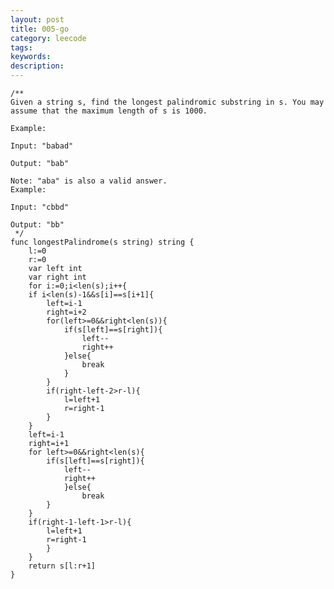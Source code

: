 ```yaml
---
layout: post
title: 005-go 
category: leecode
tags: 
keywords: 
description: 
---
```


    /**
    Given a string s, find the longest palindromic substring in s. You may assume that the maximum length of s is 1000.
    
    Example:
    
    Input: "babad"
    
    Output: "bab"
    
    Note: "aba" is also a valid answer.
    Example:
    
    Input: "cbbd"
    
    Output: "bb"
     */
    func longestPalindrome(s string) string {
    	l:=0
    	r:=0
    	var left int
    	var right int
    	for i:=0;i<len(s);i++{
    	if i<len(s)-1&&s[i]==s[i+1]{
    		left=i-1
    		right=i+2
    		for(left>=0&&right<len(s)){
    			if(s[left]==s[right]){
    				left--
    				right++
    			}else{
    				break
    			}
    		}
    		if(right-left-2>r-l){
    			l=left+1
    			r=right-1
    		}
    	}
    	left=i-1
    	right=i+1
    	for left>=0&&right<len(s){
    		if(s[left]==s[right]){
    			left--
    			right++
    			}else{
    				break
    		}
    	}
    	if(right-1-left-1>r-l){
    		l=left+1
    		r=right-1
    		}
    	}
    	return s[l:r+1]
    }